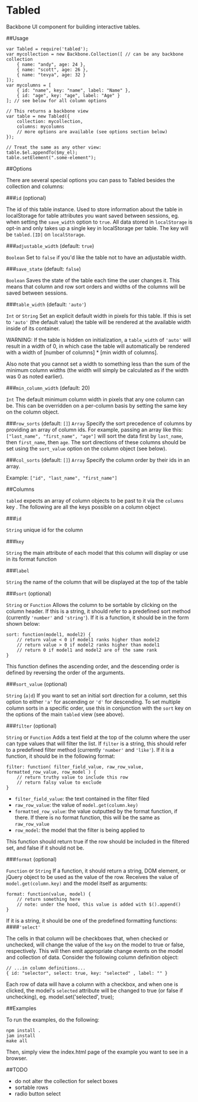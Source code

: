 Tabled
======

Backbone UI component for building interactive tables.

##Usage

    var Tabled = require('tabled');
    var mycollection = new Backbone.Collection([ // can be any backbone collection
        { name: "andy", age: 24 },
        { name: "scott", age: 26 },
        { name: "tevya", age: 32 }
    ]);
    var mycolumns = [
        { id: "name", key: "name", label: "Name" },
        { id: "age", key: "age", label: "Age" }
    ]; // see below for all column options
    
    // This returns a backbone view
    var table = new Tabled({
        collection: mycollection,
        columns: mycolumns
        // more options are available (see options section below)
    });
    
    // Treat the same as any other view:
    table.$el.appendTo($my_el);
    table.setElement(".some-element");

##Options

There are several special options you can pass to Tabled besides the collection and columns:

###`id` (optional)

The id of this table instance. Used to store information about the table in localStorage for table attributes you want saved between sessions, eg. when setting the `save_width` option to `true`. All data stored in `localStorage` is opt-in and only takes up a single key in localStorage per table. The key will be `tabled.[ID]` on `localStorage`.


###`adjustable_width` (default: `true`)

`Boolean` Set to `false` if you'd like the table not to have an adjustable width.


###`save_state` (default: `false`)

`Boolean` Saves the state of the table each time the user changes it. This means that column and row sort orders and widths of the columns will be saved between sessions.


###`table_width` (default: `'auto'`)

`Int` or `String` Set an explicit default width in pixels for this table. If this is set to `'auto'` (the default value) the table will be rendered at the available width inside of its container. 

WARNING: If the table is hidden on initialization, a `table_width` of `'auto'` will result in a width of 0, in which case the table will automatically be rendered with a width of [number of columns] * [min width of columns]. 

Also note that you cannot set a width to something less than the sum of the minimum column widths (the width will simply be calculated as if the width was 0 as noted earlier).


###`min_column_width` (default: 20)

`Int` The default minimum column width in pixels that any one column can be. This can be overridden on a per-column basis by setting the same key on the column object.


###`row_sorts` (default: `[]`)
`Array` Specify the sort precedence of columns by providing an array of column ids. For example, passing an array like this: `["last_name", "first_name", "age"]` will sort the data first by `last_name`, then `first_name`, then `age`. The sort directions of these columns should be set using the `sort_value` option on the column object (see below).  


###`col_sorts` (default: `[]`)
`Array` Specify the column order by their ids in an array.

Example: `["id", "last_name", "first_name"]`


##Columns

`tabled` expects an array of column objects to be past to it via the `columns` key . The following are all the keys possible on a column object

###`id`

`String` unique id for the column


###`key`

`String` the main attribute of each model that this column will display or use in its format function


###`label`

`String` the name of the column that will be displayed at the top of the table


###`sort` (optional)

`String` or `Function`
Allows the column to be sortable by clicking on the column header. If this is a string, it should refer to a predefined sort method (currently `'number'` and `'string'`). If it is a  function, it should be in the form shown below:

    sort: function(model1, model2) {
        // return value < 0 if model1 ranks higher than model2
        // return value > 0 if model2 ranks higher than model1
        // return 0 if model1 and model2 are of the same rank
    }

This function defines the ascending order, and the descending order is defined by reversing the order of the arguments.

###`sort_value` (optional)

`String` (`a|d`)
If you want to set an initial sort direction for a column, set this option to either `'a'` for ascending or `'d'` for descending. To set multiple column sorts in a specific order, use this in conjunction with the `sort` key on the options of the main `tabled` view (see above).

###`filter` (optional)

`String` or `Function` Adds a text field at the top of the column where the user can type values that will filter the list. If `filter` is a string, this should refer to a predefined filter method (currently `'number'` and `'like'`). If it is a function, it should be in the following format:

    filter: function( filter_field_value, raw_row_value, formatted_row_value, row_model ) {
        // return truthy value to include this row
        // return falsy value to exclude
    }

- `filter_field_value`: the text contained in the filter filed
- `raw_row_value`: the value of `model.get(column.key)`
- `formatted_row_value`: the value outputted by the format function, if there. If there is no format function, this will be the same as `raw_row_value`
- `row_model`: the model that the filter is being applied to

This function should return true if the row should be included in the filtered set, and false if it should not be.


###`format` (optional)

`Function` or `String` If a function, it should return a string, DOM element, or jQuery object to be used as the value of the row. Receives the value of `model.get(column.key)` and the model itself as arguments:

    format: function(value, model) {
        // return something here
        // note: under the hood, this value is added with $().append()
    }

If it is a string, it should be one of the predefined formatting functions:
####`'select'`

The cells in that column will be checkboxes that, when checked or unchecked, will change the value of the `key` on the model to true or false, respectively. This will then emit appropriate change events on the model and collection of data. Consider the following column definition object:

    // ...in column definitions...
    { id: "selector", select: true, key: "selected" , label: "" }
    
Each row of data will have a column with a checkbox, and when one is clicked, the model's `selected` attribute will be changed to true (or false if unchecking), eg. model.set('selected', true);

##Examples

To run the examples, do the following:

    npm install .
    jam install
    make all
    
Then, simply view the index.html page of the example you want to see in a browser.

##TODO

- do not alter the collection for select boxes
- sortable rows
- radio button select
